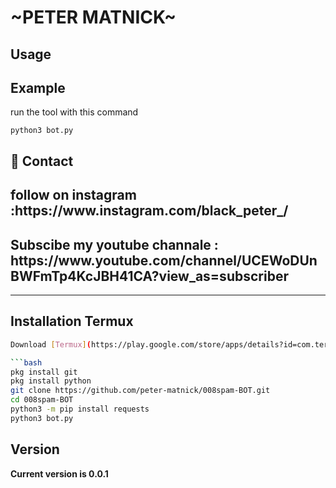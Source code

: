 <h1>~PETER MATNICK~</h1>


<h2>Usage</h2>

<h2>Example</h2>
<p>run the tool with this command<p>
<code>python3 bot.py</code>

<h2>💬 Contact</h2>

<h2>follow on instagram :https://www.instagram.com/black_peter_/ </h2>

<h2>Subscibe my youtube channale : https://www.youtube.com/channel/UCEWoDUnBWFmTp4KcJBH41CA?view_as=subscriber </h2>

<hr>

## Installation Termux

```bash
Download [Termux](https://play.google.com/store/apps/details?id=com.termux)

```bash
pkg install git
pkg install python
git clone https://github.com/peter-matnick/008spam-BOT.git
cd 008spam-BOT
python3 -m pip install requests
python3 bot.py

```
<h2>Version</h2>
<strong>Current version is 0.0.1</strong>
